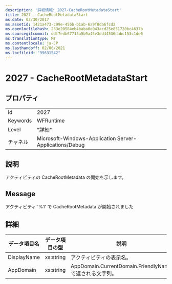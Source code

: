 ```yaml
---
description: '詳細情報: 2027-CacheRootMetadataStart'
title: 2027 - CacheRootMetadataStart
ms.date: 03/30/2017
ms.assetid: 1421a473-c99e-45bb-b1ab-6a9f8da6fcd2
ms.openlocfilehash: 233e20584eb4baba0e043acd25e851720bc4637b
ms.sourcegitcommit: ddf7edb67715a5b9a45e3dd44536dabc153c1de0
ms.translationtype: MT
ms.contentlocale: ja-JP
ms.lasthandoff: 02/06/2021
ms.locfileid: "99631542"
---
```

# <a name="2027---cacherootmetadatastart"></a>2027 - CacheRootMetadataStart

## <a name="properties"></a>プロパティ  
  
|||  
|-|-|  
|id|2027|  
|Keywords|WFRuntime|  
|Level|"詳細"|  
|チャネル|Microsoft-Windows-Application Server-Applications/Debug|  
  
## <a name="description"></a>説明  

 アクティビティの CacheRootMetadata の開始を示します。  
  
## <a name="message"></a>Message  

 アクティビティ '%1' で CacheRootMetadata が開始されました  
  
## <a name="details"></a>詳細  
  
|データ項目名|データ項目の型|説明|  
|--------------------|--------------------|-----------------|  
|DisplayName|xs:string|アクティビティの表示名。|  
|AppDomain|xs:string|AppDomain.CurrentDomain.FriendlyName で返される文字列。|
